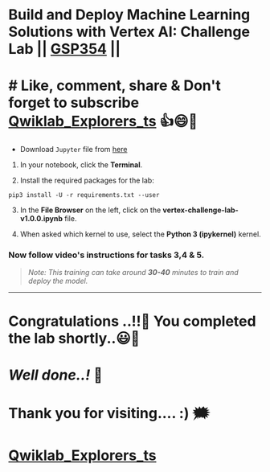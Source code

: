 # Build and Deploy Machine Learning Solutions with Vertex AI: Challenge Lab || [GSP354](https://www.cloudskillsboost.google/focuses/22019?parent=catalog) ||

# # Like, comment, share & Don't forget to subscribe [Qwiklab_Explorers_ts](https://youtube.com/@titashshil?si=RgamNu1dc9jVIbJN) 👍😄🤝


* Download `Jupyter` file from [here](https://github.com/QUICK-GCP-LAB/2-Minutes-Labs-Solutions/blob/main/Build%20and%20Deploy%20Machine%20Learning%20Solutions%20with%20Vertex%20AI%20Challenge%20Lab/vertex-challenge-lab-v1.0.0.ipynb)

1. In your notebook, click the **Terminal**.

2. Install the required packages for the lab:
```
pip3 install -U -r requirements.txt --user
```
3. In the **File Browser** on the left, click on the **vertex-challenge-lab-v1.0.0.ipynb** file.

4. When asked which kernel to use, select the **Python 3 (ipykernel)** kernel.

### Now follow video's instructions for tasks 3,4 & 5.

> *Note: This training can take around **30-40** minutes to train and deploy the model.*

---

# Congratulations ..!!🎉  You completed the lab shortly..😃💯

# *Well done..!* 👏

# Thank you for visiting.... :) 🗯️

# [Qwiklab_Explorers_ts](https://youtube.com/@titashshil?si=RgamNu1dc9jVIbJN)
